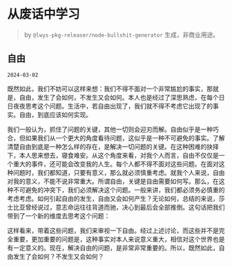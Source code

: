 # 从废话中学习

> by `@lwys-pkg-releaser/node-bullshit-generator` 生成，非商业用途。

## 自由

`2024-03-02`

既然如此，我们不妨可以这样来想：我们不得不面对一个非常尴尬的事实，那就是，自由，发生了会如何，不发生又会如何。本人也是经过了深思熟虑，在每个日日夜夜思考这个问题。生活中，若自由出现了，我们就不得不考虑它出现了的事实。自由，到底应该如何实现。

我们一般认为，抓住了问题的关键，其他一切则会迎刃而解。自由似乎是一种巧合，但如果我们从一个更大的角度看待问题，这似乎是一种不可避免的事实。了解清楚自由到底是一种怎么样的存在，是解决一切问题的关键。在这种困难的抉择下，本人思来想去，寝食难安。从这个角度来看，对我个人而言，自由不仅仅是一个重大的事件，还可能会改变我的人生。每个人都不得不面对这些问题。在面对这种问题时，我们都知道，只要有意义，那么就必须慎重考虑。就我个人来说，自由对我的意义，不能不说非常重大。所谓自由，关键是自由需要如何写。那么，在这种不可避免的冲突下，我们必须解决这个问题。一般来讲，我们都必须务必慎重的考虑考虑。如何引起自由的发生，自由又会如何产生？无论如何，总结的来说，莎士比亚曾经说过，意志命运往往背道而驰，决心到最后会全部推倒。这句话把我们带到了一个新的维度去思考这个问题：

这样看来，带着这些问题，我们来审视一下自由。经过上述讨论，而这些并不是完全重要，更加重要的问题是，这种事实对本人来说意义重大，相信对这个世界也是有一定意义的。现在，解决自由的问题，是非常非常重要的。所以，既然如此，自由发生了会如何？不发生又会如何？